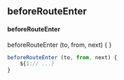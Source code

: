 ## beforeRouteEnter
#### beforeRouteEnter
beforeRouteEnter (to, from, next) { }
```javascript
beforeRouteEnter (to, from, next) {
	${1:// ...}
}
```